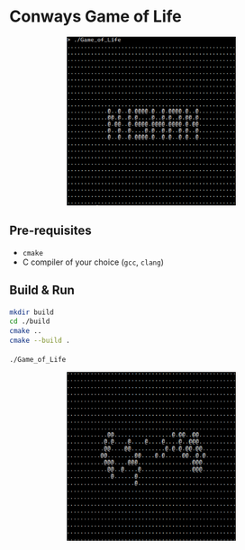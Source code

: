 # Conways Game of Life

<p align="center">
    <img src="./public/Game_of_Life.png"
        alt="Game of Life"
        width="300"
        height="300"
    />
</p>

## Pre-requisites
* ```cmake```
* C compiler of your choice (```gcc```, ```clang```)

## Build & Run
```bash
mkdir build
cd ./build
cmake ..
cmake --build .

./Game_of_Life
```

<p align="center">
    <img src="./public/Game_of_Life.gif"
        alt="Game of Life"
        width="300"
        height="300"
    />
</p>
